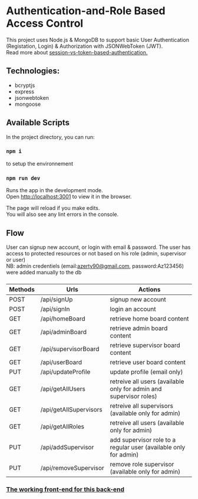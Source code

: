 # Authentication-and-Role Based Access Control

This project uses Node.js & MongoDB to support basic User Authentication (Registation, Login) & Authorization with JSONWebToken (JWT).  
Read more about [session-vs-token-based-authentication.](https://sherryhsu.medium.com/session-vs-token-based-authentication-11a6c5ac45e)  

## Technologies:
 * bcryptjs 
 * express
 * jsonwebtoken
 * mongoose
 
## Available Scripts

In the project directory, you can run:

### `npm i`

to setup the environnement

### `npm run dev`

Runs the app in the development mode.\
Open [http://localhost:3001](http://localhost:3001) to view it in the browser.

The page will reload if you make edits.\
You will also see any lint errors in the console.

## Flow

User can signup new account, or login with email & password.
The user has access to protected resources or not based on his role (admin, supervisor or user)    
NB: admin credentiels (email:azerty90@gmail.com, password:Az123456) were added manually to the db  

### 
Methods | Urls | Actions
------------ | ------------- | -------------
 POST	 | /api/signUp	 | signup new account
 POST	 | /api/signIn	 | login an account
 GET	 | /api/homeBoard	 | retrieve home board content
 GET	 | /api/adminBoard	 | retrieve admin board content
 GET	 | /api/supervisorBoard	 | retrieve supervisor board content
 GET	 | /api/userBoard	 | retrieve user board content
 PUT	 | /api/updateProfile	 | update profile (email only) 
 GET	 | /api/getAllUsers	 | retreive all users (available only for admin and supervisor roles)
 GET	 | /api/getAllSupervisors	 | retreive all supervisors (available only for admin)
 GET	 | /api/getAllRoles	 | retreive all users (available only for admin)
 PUT	 |  /api/addSupervisor | add supervisor role to a regular user (available only for admin)
 PUT	 |  /api/removeSupervisor | remove role supervisor (available only for admin)

### [The working front-end for this back-end](https://github.com/Sabri0o/react_logUp_logIn_logOut)





